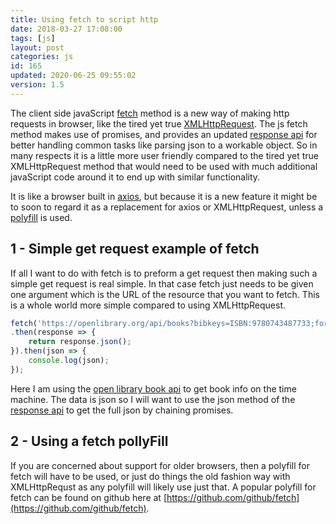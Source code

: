 ```yaml
---
title: Using fetch to script http
date: 2018-03-27 17:08:00
tags: [js]
layout: post
categories: js
id: 165
updated: 2020-06-25 09:55:02
version: 1.5
---
```


The client side javaScript [fetch](https://developer.mozilla.org/en-US/docs/Web/API/Fetch_API) method is a new way of making http requests in browser, like the tired yet true [XMLHttpRequest](https://developer.mozilla.org/en-US/docs/Web/API/XMLHttpRequest). The js fetch method makes use of promises, and provides an updated [response api](https://developer.mozilla.org/en-US/docs/Web/API/Response) for better handling common tasks like parsing json to a workable object. So in many respects it is a little more user friendly compared to the tired yet true XMLHttpRequest method that would need to be used with much additional javaScript code around it to end up with similar functionality.

It is like a browser built in [axios](/2018/01/10/nodejs-axios/), but because it is a new feature it might be to soon to regard it as a replacement for axios or XMLHttpRequest, unless a [polyfill](https://github.com/github/fetch) is used.

<!-- more -->

## 1 - Simple get request example of fetch

If all I want to do with fetch is to preform a get request then making such a simple get request is real simple. In that case fetch just needs to be given one argument which is the URL of the resource that you want to fetch. This is a whole world more simple compared to using XMLHttpRequest.

```js
fetch('https://openlibrary.org/api/books?bibkeys=ISBN:9780743487733;format=json')
.then(response => {
    return response.json();
}).then(json => {
    console.log(json);
});
```

Here I am using the [open library book api](https://openlibrary.org/dev/docs/api/books) to get book info on the time machine. The data is json so I will want to use the json method of the [response api](https://developer.mozilla.org/en-US/docs/Web/API/Response) to get the full json by chaining promises.

## 2 - Using a fetch pollyFill

If you are concerned about support for older browsers, then a polyfill for fetch will have to be used, or just do things the old fashion way with XMLHttpRequst as any polyfill will likely use just that. A popular polyfill for fetch can be found on github here at [https://github.com/github/fetch](https://github.com/github/fetch).